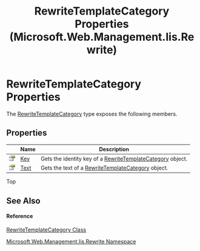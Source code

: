 ﻿---
title: RewriteTemplateCategory Properties (Microsoft.Web.Management.Iis.Rewrite)
TOCTitle: RewriteTemplateCategory Properties
ms:assetid: Properties.T:Microsoft.Web.Management.Iis.Rewrite.RewriteTemplateCategory
ms:mtpsurl: https://msdn.microsoft.com/en-us/library/microsoft.web.management.iis.rewrite.rewritetemplatecategory_properties(v=VS.90)
ms:contentKeyID: 22049461
ms.date: 05/02/2012
mtps_version: v=VS.90
---

# RewriteTemplateCategory Properties

The [RewriteTemplateCategory](rewritetemplatecategory-class-microsoft-web-management-iis-rewrite.md) type exposes the following members.

## Properties

<table>
<thead>
<tr class="header">
<th> </th>
<th>Name</th>
<th>Description</th>
</tr>
</thead>
<tbody>
<tr class="odd">
<td><img src="images/Dd565996.pubproperty(en-us,VS.90).gif" title="Public property" alt="Public property" /></td>
<td><a href="rewritetemplatecategory-key-property-microsoft-web-management-iis-rewrite.md">Key</a></td>
<td>Gets the identity key of a <a href="rewritetemplatecategory-class-microsoft-web-management-iis-rewrite.md">RewriteTemplateCategory</a> object.</td>
</tr>
<tr class="even">
<td><img src="images/Dd565996.pubproperty(en-us,VS.90).gif" title="Public property" alt="Public property" /></td>
<td><a href="rewritetemplatecategory-text-property-microsoft-web-management-iis-rewrite.md">Text</a></td>
<td>Gets the text of a <a href="rewritetemplatecategory-class-microsoft-web-management-iis-rewrite.md">RewriteTemplateCategory</a> object.</td>
</tr>
</tbody>
</table>


Top

## See Also

#### Reference

[RewriteTemplateCategory Class](rewritetemplatecategory-class-microsoft-web-management-iis-rewrite.md)

[Microsoft.Web.Management.Iis.Rewrite Namespace](microsoft-web-management-iis-rewrite-namespace.md)

